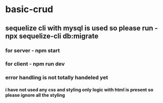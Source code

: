 # basic-crud



## sequelize cli with mysql is used so please run - npx sequelize-cli db:migrate 

### for server - npm start
 ### for client - npm run dev 

### error handling is not totally handeled yet




#### i have not used any css and styling only logic with html is present so please ignore all the styling
